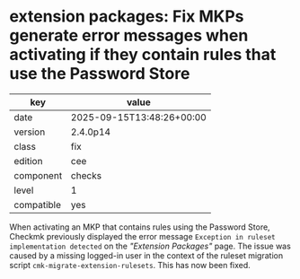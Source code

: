 [//]: # (werk v2)
# extension packages: Fix MKPs generate error messages when activating if they contain rules that use the Password Store

key        | value
---------- | ---
date       | 2025-09-15T13:48:26+00:00
version    | 2.4.0p14
class      | fix
edition    | cee
component  | checks
level      | 1
compatible | yes

When activating an MKP that contains rules using the Password Store,
Checkmk previously displayed the error message `Exception in ruleset implementation detected` on the _"Extension Packages"_ page.
The issue was caused by a missing logged-in user in the context of the ruleset migration script `cmk-migrate-extension-rulesets`.
This has now been fixed.
